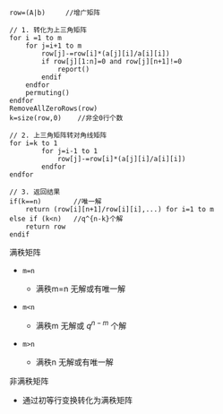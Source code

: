 
```
row=(A|b)     //增广矩阵

// 1. 转化为上三角矩阵
for i =1 to m
	for j=i+1 to m
		row[j]-=row[i]*(a[j][i]/a[i][i])
		if row[j][1:n]=0 and row[j][n+1]!=0
			report()
		endif
	endfor
	permuting()
endfor
RemoveAllZeroRows(row)
k=size(row,0)    //非全0行个数

// 2. 上三角矩阵转对角线矩阵
for i=k to 1
		for j=i-1 to 1
			row[j]-=row[i]*(a[j][i]/a[i][i])
		endfor
endfor

// 3. 返回结果
if(k==n)        //唯一解
	return (row[i][n+1]/row[i][i],...) for i=1 to m
else if (k<n)   //q^{n-k}个解
	return row
endif

```


满秩矩阵
- `m=n`
	- 满秩m=n
		无解或有唯一解
		
- `m<n`
	- 满秩m
		无解或 $q^{n−m}$ 个解
- `m>n`
	- 满秩n
		无解或有唯一解

非满秩矩阵
- 通过初等行变换转化为满秩矩阵